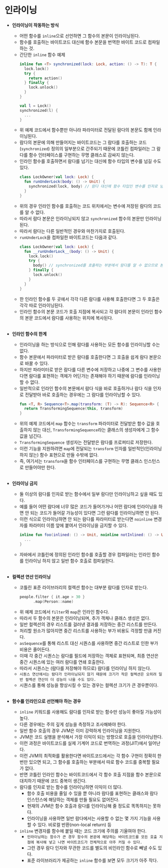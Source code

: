 # 인라이닝
  * **인라이닝이 작동하는 방식**
    * 어떤 함수를 ```inline```으로 선언하면 그 함수의 본문이 인라이닝된다. 
    * 함수를 호출하는 바이트코드 대신에 함수 본문을 번역한 바이트 코드로 컴파일하는 것.
    * 간단한 ```inline``` 함수 예제
      ```kotlin
      inline fun <T> synchronized(lock: Lock, action: () -> T): T {
        lock.lock()
        try {
          return action()
        } finally {
          lock.unlock()
        }
      }

      val l = Lock()
      synchronized(l) {
        ...
      }
      ```
    * 위 예제 코드에서 함수뿐만 아니라 파라미터로 전달된 람다의 본문도 함께 인라이닝된다.
    * 람다의 본문에 의해 만들어지는 바이트코드는 그 람다를 호출하는 코드(```synchronized```) 정의의 일부분으로 간주되기 때문에 코틀린 컴파일러는 그 람다를 함수 인터페이스를 구현하는 무명 클래스로 감싸지 않는다.
    * 인라인 함수를 호출하면서 람다를 넘기는 대신에 함수 타입의 변수를 넘길 수도 있다. 
      ```kotlin
      class LockOwner(val lock: Lock) {
        fun runUnderLock(body: () -> Unit) {
          synchronized(lock, body) // 람다 대신에 함수 타입인 변수를 인자로 넘긴다.
        }
      }
      ```
    * 위의 경우 인라인 함수를 호출하는 코드 위치에서는 변수에 저장된 람다의 코드를 알 수 없다. 
    * 따라서 람다 본문은 인라이닝되지 않고 ```synchronized``` 함수의 본문만 인라이닝된다.
    * 따라서 람다는 다른 일반적인 경우와 마찬가지로 호출된다.
    * ```runUnderLock```을 컴파일한 바이트코드는 다음과 같다.
      ```kotlin
      class LockOwner(val lock: Lock) {
        fun __runUnderLock__(body: () -> Unit) {
          lock.lock()
          try {
            body() // synchronized를 호출하는 부분에서 람다를 알 수 없으므로 본문(body())은 인라이닝되지 않는다.
          } finally {
            lock.unlock()
          }
        }
      }
      ```
    * 한 인라인 함수를 두 곳에서 각각 다른 람다를 사용해 호출한다면 그 두 호출은 각각 따로 인라이닝된다. 
    * 인라인 함수의 본문 코드가 호출 지점에 복사되고 각 람다의 본문이 인라인 함수의 본문 코드에서 람다를 사용하는 위치에 복사된다.
    <br>

  * **인라인 함수의 한계**
    * 인라이닝을 하는 방식으로 인해 람다를 사용하는 모든 함수를 인라이닝할 수는 없다.
    * 함수 본문에서 파라미터로 받은 람다를 호출한다면 그 호출을 쉽게 람다 본문으로 바꿀 수 있다.
    * 하지만 파라미터로 받은 람다를 다른 변수에 저장하고 나중에 그 변수를 사용한다면 람다를 표현하는 객체가 어딘가는 존재해야 하기 때문에 람다를 인라이닝할 수 없다.
    * 일반적으로 인라인 함수의 본문에서 람다 식을 바로 호출하거나 람다 식을 인자로 전달받아 바로 호출하는 경우에는 그 람다를 인라이닝할 수 있다. 
      ```kotlin
      fun <T, R> Sequence<T>.map(transform: (T) -> R): Sequence<R> {
        return TransformingSequence(this, transform)
      }
      ```
    * 위의 예제 코드에서 ```map``` 함수는 ```transform``` 파라미터로 전달받은 함수 값을 호출하지 않는 대신, ```TransformingSequence```라는 클래스의 생성자에게 그 함수 값을 넘긴다.
    * ```TransformingSequence``` 생성자는 전달받은 람다를 프로퍼티로 저장한다. 
    * 이런 기능을 지원하려면 ```map```에 전달되는 ```transform``` 인자를 일반적인(인라이닝하지 않는) 함수 표현으로 만들 수밖에 없다.
    * 즉, 여기서는 ```transform```을 함수 인터페이스를 구현하는 무명 클래스 인스턴스로 만들어야만 한다.
    <br>
    
  * **인라이닝 금지**
    * 둘 이상의 람다를 인자로 받는 함수에서 일부 람다만 인라이닝하고 싶을 때도 있다.
    * 예를 들어 어떤 람다에 너무 많은 코드가 들어가거나 어떤 람다에 인라이닝을 하면 안 되는 코드가 들어갈 가능성이 있다면 그런 람다를 인라이닝하면 안 된다.
    * 이런 식으로 인라이닝하면 안 되는 람다를 파라미터로 받는다면 ```noinline``` 변경자를 파라미터 이름 앞에 붙여서 인라이닝을 금지할 수 있다.
      ```kotlin
      inline fun foo(inlined: () -> Unit, noinline notInlined: () -> Unit) {
        ...
      }
      ```
    * 자바에서 코틀린에 정의된 인라인 함수를 호출할 경우 컴파일러는 인라인 함수를 인라이닝 하지 않고 일반 함수 호출로 컴파일한다. 
    <br>
    
  * **컬렉션 연산 인라이닝**
    * 코틀린 표준 라이브러리의 컬렉션 함수는 대부분 람다를 인자로 받는다. 
      ```kotlin
      people.filter { it.age > 30 }
            .map(Person::name)
      ```
    * 위 예제 코드에서 ```filter```와 ```map```은 인라인 함수다.
    * 따라서 두 함수의 본문은 인라이닝되며, 추가 객체나 클래스 생성은 없다.
    * 일반 컬렉션의 경우 리스트를 걸러낸 결과를 저장하는 중간 리스트를 만든다.
    * 처리할 원소가 많아지면 중간 리스트를 사용하는 부가 비용도 걱정할 만큼 커진다.
    * ```asSequence```를 통해 리스트 대신 시퀀스를 사용하면 중간 리스트로 인한 부가 비용은 줄어든다.
    * 이때 각 중간 시퀀스는 람다를 필드에 저장하는 객체로 표현되며, 최종 연산은 중간 시퀀스에 있는 여러 람다를 연쇄 호출한다.
    * 따라서 시퀀스는 (람다를 저장해야 하므로) 람다를 인라이닝 하지 않는다.
    * ```시퀀스 연산에서는 람다가 인라이닝되지 않기 때문에 크기가 작은 컬렉션은 오히려 일반 컬렉션 연산이 더 성능이 나을 수도 있다.```
    * 시퀀스를 통해 성능을 향상시킬 수 있는 경우는 컬렉션 크기가 큰 경우뿐이다.
    <br>
    
  * **함수를 인라인으로 선언해야 하는 경우** 
    * ```inline``` 키워드를 사용해도 람다를 인자로 받는 함수만 성능이 좋아질 가능성이 높다.
    * 다른 경우에는 주의 깊게 성능을 측정하고 조사해봐야 한다.
    * 일반 함수 호출의 경우 JVM은 이미 강력하게 인라이닝을 지원한다.
    * JVM은 코드 실행을 분석해서 가장 이익이 되는 방향으로 호출을 인라이닝한다.
    * 이런 과정은 바이트코드를 실제 기계어 코드로 번역하는 과정(JIT)에서 일어난다.
    * 이런 JVM의 최적화를 활용한다면 바이트코드에서는 각 함수 구현이 정확히 한 번만 있으면 되고, 그 함수를 호출하는 부분에서 따로 함수 코드를 중복할 필요가 없다.
    * 반면 코틀린 인라인 함수는 바이트코드에서 각 함수 호출 지점을 함수 본문으로 대치하기 때문에 코드 중복이 생긴다. 
    * 람다를 인자로 받는 함수를 인라이닝하면 이익이 더 많다.
      * 함수 호출 비용을 줄일 수 있을 뿐 아니라 람다를 표현하는 클래스와 람다 인스턴스에 해당하는 객체를 만들 필요도 없어진다.
      * 현재의 JVM은 함수 호출과 람다를 인라이닝해 줄 정도로 똑똑하지는 못하다. 
      * 인라이닝을 사용하면 일반 람다에서는 사용할 수 없는 몇 가지 기능을 사용할 수 있다. 비로컬 반환(non-local return) 등
    * ```inline``` 변경자를 함수에 붙일 때는 코드 크기에 주의를 기울여야 한다.
      * ```인라이닝하는 함수가 큰 경우 함수의 본문에 해당하는 바이트코드를 모든 호출 지점에 복사해 넣고 나면 바이트코드가 전체적으로 아주 커질 수 있다.```
      * 그런 경우 람다 인자와 무관한 코드를 별도의 비인라인 함수로 빼낼 수도 있다.
      * 표준 라이브러리가 제공하는 ```inline``` 함수를 보면 모두 크기가 아주 작다.
      

